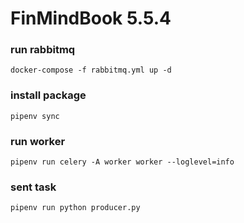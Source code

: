 # FinMindBook 5.5.4

### run rabbitmq
    docker-compose -f rabbitmq.yml up -d

### install package
    pipenv sync

### run worker
    pipenv run celery -A worker worker --loglevel=info

### sent task
    pipenv run python producer.py